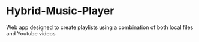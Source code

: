 # Hybrid-Music-Player
Web app designed to create playlists using a combination of both local files and Youtube videos
